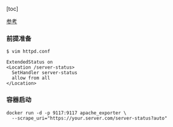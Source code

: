[toc]

[参考](https://github.com/Lusitaniae/apache_exporter)

### 前提准备
```shell
$ vim httpd.conf

ExtendedStatus on
<Location /server-status>
  SetHandler server-status
  allow from all
</Location>
```

### 容器启动
```shell
docker run -d -p 9117:9117 apache_exporter \
  --scrape_uri="https://your.server.com/server-status?auto"
```
